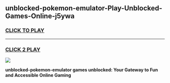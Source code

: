 
## unblocked-pokemon-emulator-Play-Unblocked-Games-Online-j5ywa
<h3>
<a href="https://premium76.site?title=unblocked-pokemon-emulator&ref=25A">CLICK TO PLAY</a></h3>
<hr>

<h3>
<a href="https://premium76.site?title=unblocked-pokemon-emulator&ref=25A">CLICK 2 PLAY</a>
  
</h3>

<a href="https://premium76.site?title=unblocked-pokemon-emulator&ref=25A"><img src="https://clearcache.store/games.png"></a>


**unblocked-pokemon-emulator games unblocked: Your Gateway to Fun and Accessible Online Gaming**
